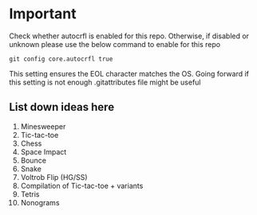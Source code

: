# Important

Check whether autocrfl is enabled for this repo. Otherwise, if disabled or unknown please use the below command to enable for this repo

```text
git config core.autocrfl true
```

This setting ensures the EOL character matches the OS. Going forward if this setting is not enough .gitattributes file might be useful

## List down ideas here

1. Minesweeper
2. Tic-tac-toe
3. Chess
4. Space Impact
5. Bounce
6. Snake
7. Voltrob Flip (HG/SS)
8. Compilation of Tic-tac-toe + variants
9. Tetris
10. Nonograms

